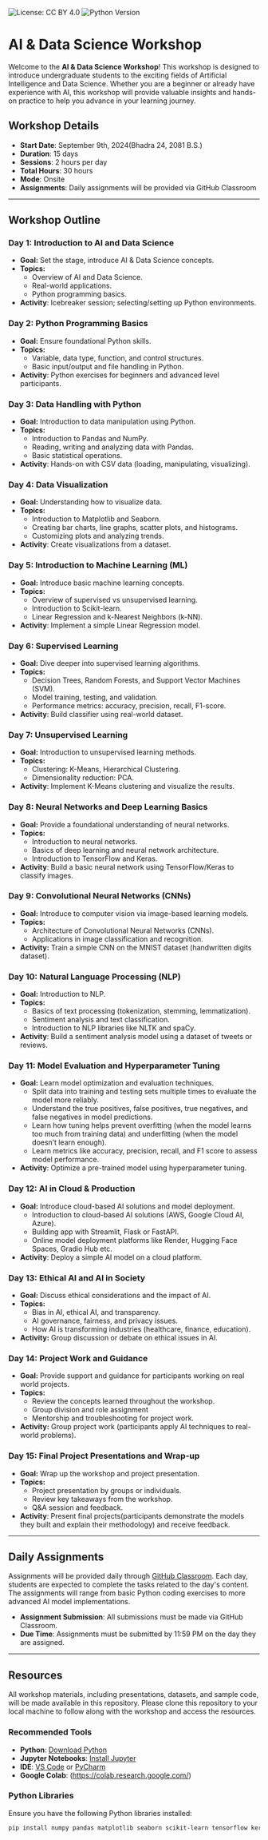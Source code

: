 ![License: CC BY 4.0](https://img.shields.io/badge/License-CC%20BY%204.0-lightgrey.svg) ![Python Version](https://img.shields.io/badge/Python-3.x-blue.svg)

# AI & Data Science Workshop

Welcome to the **AI & Data Science Workshop**! This workshop is designed to introduce undergraduate students to the exciting fields of Artificial Intelligence and Data Science. Whether you are a beginner or already have experience with AI, this workshop will provide valuable insights and hands-on practice to help you advance in your learning journey.

## Workshop Details

- **Start Date**: September 9th, 2024(Bhadra 24, 2081 B.S.)
- **Duration**: 15 days
- **Sessions**: 2 hours per day
- **Total Hours**: 30 hours
- **Mode**: Onsite
- **Assignments**: Daily assignments will be provided via GitHub Classroom

---

## Workshop Outline

### Day 1: Introduction to AI and Data Science
- **Goal:** Set the stage, introduce AI & Data Science concepts.
- **Topics:**
  - Overview of AI and Data Science.
  - Real-world applications.
  - Python programming basics.
- **Activity**: Icebreaker session; selecting/setting up Python environments.

### Day 2: Python Programming Basics
- **Goal:** Ensure foundational Python skills.
- **Topics:**
  - Variable, data type, function, and control structures.
  - Basic input/output and file handling in Python.
- **Activity**: Python exercises for beginners and advanced level participants.

### Day 3: Data Handling with Python
- **Goal:** Introduction to data manipulation using Python.
- **Topics:**
  - Introduction to Pandas and NumPy.
  - Reading, writing and analyzing data with Pandas.
  - Basic statistical operations.
- **Activity**: Hands-on with CSV data (loading, manipulating, visualizing).

### Day 4: Data Visualization
- **Goal:** Understanding how to visualize data.
- **Topics:**
  - Introduction to Matplotlib and Seaborn.
  - Creating bar charts, line graphs, scatter plots, and histograms.
  - Customizing plots and analyzing trends.
- **Activity**: Create visualizations from a dataset.

### Day 5: Introduction to Machine Learning (ML)
- **Goal:** Introduce basic machine learning concepts.
- **Topics:**
  - Overview of supervised vs unsupervised learning.
  - Introduction to Scikit-learn.
  - Linear Regression and k-Nearest Neighbors (k-NN).
- **Activity**: Implement a simple Linear Regression model.

### Day 6: Supervised Learning
- **Goal:** Dive deeper into supervised learning algorithms.
- **Topics:**
  - Decision Trees, Random Forests, and Support Vector Machines (SVM).
  - Model training, testing, and validation.
  - Performance metrics: accuracy, precision, recall, F1-score.
- **Activity**: Build classifier using real-world dataset.

### Day 7: Unsupervised Learning
- **Goal:** Introduction to unsupervised learning methods.
- **Topics:**
  - Clustering: K-Means, Hierarchical Clustering.
  - Dimensionality reduction: PCA.
- **Activity**: Implement K-Means clustering and visualize the results.

### Day 8: Neural Networks and Deep Learning Basics
- **Goal:** Provide a foundational understanding of neural networks.
- **Topics:**
  - Introduction to neural networks.
  - Basics of deep learning and neural network architecture.
  - Introduction to TensorFlow and Keras.
- **Activity**: Build a basic neural network using TensorFlow/Keras to classify images.

### Day 9: Convolutional Neural Networks (CNNs)
- **Goal:** Introduce to computer vision via image-based learning models.
- **Topics:**
  - Architecture of Convolutional Neural Networks (CNNs).
  - Applications in image classification and recognition.
- **Activity:** Train a simple CNN on the MNIST dataset (handwritten digits dataset).

### Day 10: Natural Language Processing (NLP)
- **Goal:** Introduction to NLP.
- **Topics:**
  - Basics of text processing (tokenization, stemming, lemmatization).
  - Sentiment analysis and text classification.
  - Introduction to NLP libraries like NLTK and spaCy.
- **Activity**: Build a sentiment analysis model using a dataset of tweets or reviews.

### Day 11: Model Evaluation and Hyperparameter Tuning
- **Goal:** Learn model optimization and evaluation techniques.
  - Split data into training and testing sets multiple times to evaluate the model more reliably.
  - Understand the true positives, false positives, true negatives, and false negatives in model predictions.
  - Learn how tuning helps prevent overfitting (when the model learns too much from training data) and underfitting (when the model doesn’t learn enough).
  - Learn metrics like accuracy, precision, recall, and F1 score to assess model performance.
- **Activity**: Optimize a pre-trained model using hyperparameter tuning.

### Day 12: AI in Cloud & Production
- **Goal:** Introduce cloud-based AI solutions and model deployment.
  - Introduction to cloud-based AI solutions (AWS, Google Cloud AI, Azure).
  - Building app with Streamlit, Flask or FastAPI.
  - Online model deployment platforms like Render, Hugging Face Spaces, Gradio Hub etc.
- **Activity**: Deploy a simple AI model on a cloud platform.

### Day 13: Ethical AI and AI in Society
- **Goal:** Discuss ethical considerations and the impact of AI.
- **Topics:**
  - Bias in AI, ethical AI, and transparency.
  - AI governance, fairness, and privacy issues.
  - How AI is transforming industries (healthcare, finance, education).
- **Activity:** Group discussion or debate on ethical issues in AI.

### Day 14: Project Work and Guidance
- **Goal:** Provide support and guidance for participants working on real world projects.
- **Topics:**
  - Review the concepts learned throughout the workshop.
  - Group division and role assignment
  - Mentorship and troubleshooting for project work.
- **Activity:** Group project work (participants apply AI techniques to real-world problems). 

### Day 15: Final Project Presentations and Wrap-up
- **Goal:** Wrap up the workshop and project presentation.
- **Topics:**
  - Project presentation by groups or individuals.
  - Review key takeaways from the workshop.
  - Q&A session and feedback.
- **Activity**: Present final projects(participants demonstrate the models they built and explain their methodology) and receive feedback.

---

## Daily Assignments

Assignments will be provided daily through [GitHub Classroom](https://classroom.github.com). Each day, students are expected to complete the tasks related to the day's content. The assignments will range from basic Python coding exercises to more advanced AI model implementations.

- **Assignment Submission**: All submissions must be made via GitHub Classroom.
- **Due Time**: Assignments must be submitted by 11:59 PM on the day they are assigned.

---

## Resources

All workshop materials, including presentations, datasets, and sample code, will be made available in this repository. Please clone this repository to your local machine to follow along with the workshop and access the resources.

### Recommended Tools
- **Python**: [Download Python](https://www.python.org/downloads/)
- **Jupyter Notebooks**: [Install Jupyter](https://jupyter.org/install)
- **IDE**: [VS Code](https://code.visualstudio.com/) or [PyCharm](https://www.jetbrains.com/pycharm/download/)
- **Google Colab**: (https://colab.research.google.com/)

### Python Libraries
Ensure you have the following Python libraries installed:
```bash
pip install numpy pandas matplotlib seaborn scikit-learn tensorflow keras nltk
